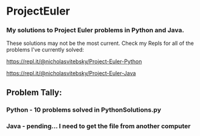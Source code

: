 # ProjectEuler
### My solutions to Project Euler problems in Python and Java.

These solutions may not be the most current. Check my Repls for all of the problems I've currently solved:

https://repl.it/@nicholasvitebsky/Project-Euler-Python

https://repl.it/@nicholasvitebsky/Project-Euler-Java

## Problem Tally:
### Python - 10 problems solved in PythonSolutions.py
### Java - pending... I need to get the file from another computer
